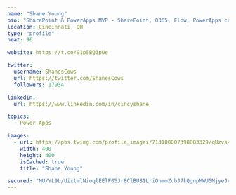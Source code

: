 ```yaml
---
name: "Shane Young"
bio: "SharePoint & PowerApps MVP - SharePoint, O365, Flow, PowerApps consulting? @PowerApps911 | Pure Snark? You found it."
location: Cincinnati, OH
type: "profile"
heat: 96

website: https://t.co/91p5BQ3pUe

twitter:
  username: ShanesCows
  url: https://twitter.com/ShanesCows
  followers: 17934

linkedin:
  url: https://www.linkedin.com/in/cincyshane

topics:
  - Power Apps

images:
  - url: https://pbs.twimg.com/profile_images/713100007398883329/qUzvsvQ3_400x400.jpg
    width: 400
    height: 400
    isCached: true
    title: "Shane Young"

secured: "NU/YL9L/UixtmlNioqlEElF05Jr8ClBU81LriOnmmZcbJ7kQgnpMWU5MjyeJeDb8OsSEw5BjuZlp7F2a2/G/PH3ABYkyubfNvqYAjX+nNxCDM+cGJo9FhFxllFO5FvIcw5v2RcA3yU9NJ1FJs+sM4HoZFQuN2DumqRMhg4QUlRPDRYOMXTTiZ4W5+ho7IqAjaMkc4QwLAQ/OdWHRhs1qkj1FLYSiSIGn2x/Iyc0Un4RfasKTjnbN+9NXtY6rMu4iDo0AjUQ03EFcbSID4Q4EbyVli08PUBQKmu3V8xkOxf1PVt2SdpXZWffT2g2PPU1/jRBLSH4EpNnOEh1CcksDAI5NvkHR7JxaCd+ne3QPE2oNF2RWKm2B0hej39uyDuhY44bHNr9dnu4SUprxCzHQwwzNoarNKxNAI3BWDYMdZA0=;3p8pNwZjKbbu3L8H9FVTLw=="
---
```


